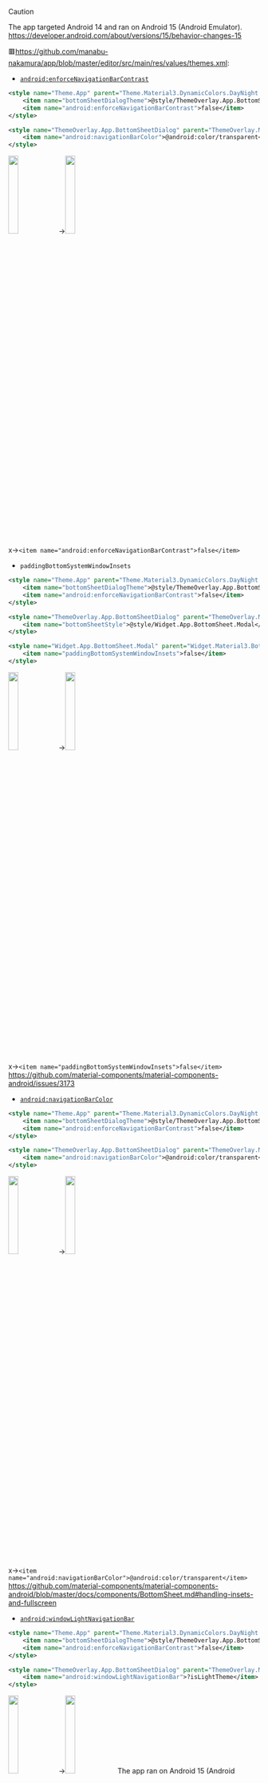 > [!CAUTION]
> The app targeted Android 14 and ran on Android 15 (Android Emulator).\
> https://developer.android.com/about/versions/15/behavior-changes-15

🟥https://github.com/manabu-nakamura/app/blob/master/editor/src/main/res/values/themes.xml:
- [`android:enforceNavigationBarContrast`](https://developer.android.com/reference/android/R.attr#enforceNavigationBarContrast)
```xml
<style name="Theme.App" parent="Theme.Material3.DynamicColors.DayNight.NoActionBar">
    <item name="bottomSheetDialogTheme">@style/ThemeOverlay.App.BottomSheetDialog</item>
    <item name="android:enforceNavigationBarContrast">false</item>
</style>

<style name="ThemeOverlay.App.BottomSheetDialog" parent="ThemeOverlay.Material3.BottomSheetDialog">
    <item name="android:navigationBarColor">@android:color/transparent</item>
</style>
```
<img src="s9.png" width="20%">-><img src="s2.png" width="20%">\
x->`<item name="android:enforceNavigationBarContrast">false</item>`

- `paddingBottomSystemWindowInsets`
```xml
<style name="Theme.App" parent="Theme.Material3.DynamicColors.DayNight.NoActionBar">
    <item name="bottomSheetDialogTheme">@style/ThemeOverlay.App.BottomSheetDialog</item>
    <item name="android:enforceNavigationBarContrast">false</item>
</style>

<style name="ThemeOverlay.App.BottomSheetDialog" parent="ThemeOverlay.Material3.BottomSheetDialog">
    <item name="bottomSheetStyle">@style/Widget.App.BottomSheet.Modal</item>
</style>

<style name="Widget.App.BottomSheet.Modal" parent="Widget.Material3.BottomSheet.Modal">
    <item name="paddingBottomSystemWindowInsets">false</item>
</style>
```
<img src="s6.png" width="20%">-><img src="s5.png" width="20%">\
x->`<item name="paddingBottomSystemWindowInsets">false</item>`\
https://github.com/material-components/material-components-android/issues/3173

- [`android:navigationBarColor`](https://developer.android.com/reference/android/R.attr#navigationBarColor)
```xml
<style name="Theme.App" parent="Theme.Material3.DynamicColors.DayNight.NoActionBar">
    <item name="bottomSheetDialogTheme">@style/ThemeOverlay.App.BottomSheetDialog</item>
    <item name="android:enforceNavigationBarContrast">false</item>
</style>

<style name="ThemeOverlay.App.BottomSheetDialog" parent="ThemeOverlay.Material3.BottomSheetDialog">
    <item name="android:navigationBarColor">@android:color/transparent</item>
</style>
```
<img src="s7.png" width="20%">-><img src="s2.png" width="20%">\
x->`<item name="android:navigationBarColor">@android:color/transparent</item>`\
https://github.com/material-components/material-components-android/blob/master/docs/components/BottomSheet.md#handling-insets-and-fullscreen

- [`android:windowLightNavigationBar`](https://developer.android.com/reference/android/R.attr#windowLightNavigationBar)
```xml
<style name="Theme.App" parent="Theme.Material3.DynamicColors.DayNight.NoActionBar">
    <item name="bottomSheetDialogTheme">@style/ThemeOverlay.App.BottomSheetDialog</item>
    <item name="android:enforceNavigationBarContrast">false</item>
</style>

<style name="ThemeOverlay.App.BottomSheetDialog" parent="ThemeOverlay.Material3.BottomSheetDialog">
    <item name="android:windowLightNavigationBar">?isLightTheme</item>
</style>
```
<img src="s2.png" width="20%">-><img src="s2.png" width="20%"> The app ran on Android 15 (Android Emulator).\
<img src="s18.png" width="20%">-><img src="s19.png" width="20%"> The app ran on Android 14 (Android Emulator).\
<img src="s8.png" width="20%">-><img src="s12.png" width="20%"> The app ran on Android 13 (Android Emulator).\
x->`<item name="android:windowLightNavigationBar">?isLightTheme</item>`\
https://issuetracker.google.com/issues/295296005,
https://github.com/material-components/material-components-android/issues/4293

🟥https://github.com/manabu-nakamura/app/blob/master/editor/src/main/java/com/github/manabu_nakamura/editor/MainActivity.java:
- edge-to-edge
```java
EdgeToEdge.enable(this);
if (Build.VERSION.SDK_INT >= Build.VERSION_CODES.Q) {
    getWindow().setNavigationBarContrastEnforced(false);
}
```
<img src="s11.png" width="20%">-><img src="s10.png" width="20%">-><img src="s1.png" width="20%">\
x->`EdgeToEdge.enable(this)`->`getWindow().setNavigationBarContrastEnforced(false)`\
https://developer.android.com/develop/ui/views/layout/edge-to-edge,
https://issuetracker.google.com/issues/326356902

> [!CAUTION]
> The app targeted Android 15 and ran on Android 15 (Android Emulator).\
> https://developer.android.com/about/versions/15/behavior-changes-15

🟥https://github.com/manabu-nakamura/app/blob/master/editor/src/main/res/values/themes.xml:
- `android:enforceNavigationBarContrast`
```xml
<style name="Theme.App" parent="Theme.Material3.DynamicColors.DayNight.NoActionBar">
    <item name="android:enforceNavigationBarContrast">false</item>
</style>
```
<img src="s16.png" width="20%">-><img src="s17.png" width="20%">\
x->`<item name="android:enforceNavigationBarContrast">false</item>`

🟥https://github.com/manabu-nakamura/app/blob/master/editor/src/main/java/com/github/manabu_nakamura/editor/MainActivity.java:
- edge-to-edge
```java
EdgeToEdge.enable(this);
if (Build.VERSION.SDK_INT >= Build.VERSION_CODES.Q) {
    getWindow().setNavigationBarContrastEnforced(false);
}
```
<img src="s13.png" width="20%">-><img src="s14.png" width="20%">-><img src="s15.png" width="20%">\
x->`EdgeToEdge.enable(this)`->`getWindow().setNavigationBarContrastEnforced(false)`\
https://developer.android.com/develop/ui/views/layout/edge-to-edge,
https://issuetracker.google.com/issues/326356902,
https://issuetracker.google.com/issues/362137845

[Manabu Nakamura](https://github.com/manabu-nakamura)